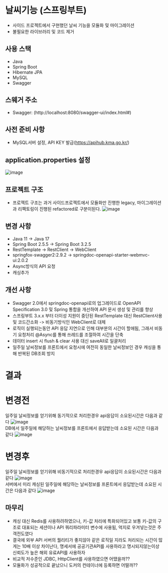 # 날씨기능 (스프링부트)
- 사이드 프로젝트에서 구현했던 날씨 기능을 모듈화 및 마이그레이션
- 불필요한 라이브러리 및 코드 제거
 
## 사용 스택
- Java
- Spring Boot
- Hibernate JPA
- MySQL
- Swagger

## 스웨거 주소
- Swagger: (http://localhost:8080/swagger-ui/index.html#)

## 사전 준비 사항 
- MySQL서버 설정, API KEY 발급(https://apihub.kma.go.kr/) 

## application.properties 설정
![image](https://github.com/VerifiedIdiot/weather_function/assets/107241795/03e4ce5e-535d-48ff-85d0-8536f8541035)

## 프로젝트 구조
 - 프로젝트 구조는 과거 사이드프로젝트에서 모듈화만 진행한 legacy, 마이그레이션과 리팩토링이 진행된 refactored로 구분이된다.
![image](https://github.com/VerifiedIdiot/weather_function/assets/107241795/f11adb04-4c73-4b7f-8a57-49882924dd71)
 
## 변경 사항
- Java 11 -> Java 17
- Spring Boot 2.5.5 -> Spring Boot 3.2.5
- RestTemplate -> RestClient -> WebClient
- springfox-swagger2:2.9.2 -> springdoc-openapi-starter-webmvc-ui:2.0.2
- Async방식의 API 요청
- 캐싱추가

## 개선 사항
- Swagger 2.0에서 springdoc-openapi로의 업그레이드로 OpenAPI Specification 3.0 및 Spring 통합을 개선하여 API 문서 생성 및 관리를 향상 
- 스프링부트 3.x.x 부터 더이성 지원이 중단된 RestTemplate 대신 RestClient사용 및 코드간소화 -> 비동기방식인 WebClient로 대체
- 로직이 실행되는동안 API 응답 지연으로 인해 대부분의 시간이 할애됨, 그래서 비동기 요청처리 @Async를 통해 쓰레드를 조절하여 시간을 단축
- 데이터 insert 시 flush & clear 사용 대신 saveAll로 일괄처리
- 일주일 날씨정보를 프론트에서 요청시에 여전히 동일한 날씨정보인 경우 캐싱을 통해 반복된 DB조회 방지

# 결과 

# 변경전 
일주일 날씨정보를 얻기위해 동기적으로 처리한경우 api응답이 소요된시간은 다음과 같다
![image](https://github.com/VerifiedIdiot/weather_function/assets/107241795/ea2ac179-b2f3-48ef-a345-d0da769c2b82)
</br>
DB에서 일주일에 해당하는 날씨정보를 프론트에서 응답받는데 소요된 시간은 다음과 같다
![image](https://github.com/VerifiedIdiot/weather_function/assets/107241795/0d930346-32c6-4bfa-aa57-e0fe347f13d3)


# 변경후 
일주일 날씨정보를 얻기위해 비동기적으로 처리한경우 api응답이 소요된시간은 다음과 같다
![image](https://github.com/VerifiedIdiot/weather_function/assets/107241795/a271c35f-eeb1-47d8-87c3-d56017cf0ee8)
</br>
서버에서 미리 캐싱된 일주일에 해당하는 날씨정보를 프론트에서 응답받는데 소요된 시간은 다음과 같다
![image](https://github.com/VerifiedIdiot/weather_function/assets/107241795/5952ca20-322c-4c3f-a830-a219739cb8ea)

## 마무리
 - 캐싱 대신 Redis를 사용하려하였으나, 키-값 처리에 특화되어있고 보통 키-값의 구조로 대표되는 세션이나 API 쿼리파라미터 변수에 사용됨, 억지로 우겨넣는것은 주객전도였다
 - 결국에 외부 API 서버의 퀄리티가 좋지않아 같은 로직일 지라도 처리되는 시간이 많게는 10배 이상 차이난다, 명세서에 공공기관API를 사용하라고 명시되지않는이상 신뢰도가 높은 해외 유료API를 사용하자
 - 비교적 저수준인 JDBC, HttpClient를 사용하였으면 어땠을까??
 - 모듈화가 성공적으로 끝났으니 도커의 컨테이너에 등록하면 어떨까??





